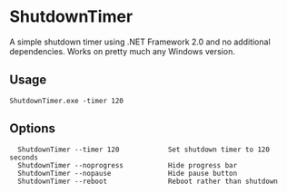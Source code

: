 # ShutdownTimer

A simple shutdown timer using .NET Framework 2.0 and no additional dependencies. Works on pretty much any Windows version.

## Usage

```
ShutdownTimer.exe -timer 120
```

## Options

```
  ShutdownTimer --timer 120            Set shutdown timer to 120 seconds
  ShutdownTimer --noprogress           Hide progress bar
  ShutdownTimer --nopause              Hide pause button
  ShutdownTimer --reboot               Reboot rather than shutdown
```